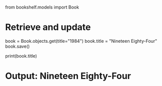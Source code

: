 from bookshelf.models import Book

# Retrieve and update
book = Book.objects.get(title="1984")
book.title = "Nineteen Eighty-Four"
book.save()

print(book.title)
# Output: Nineteen Eighty-Four

